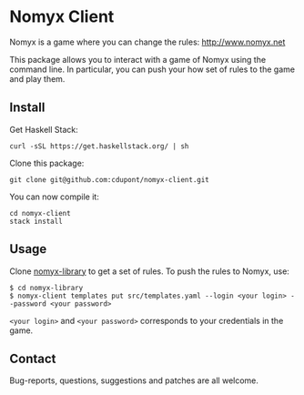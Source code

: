 
Nomyx Client
============

Nomyx is a game where you can change the rules: http://www.nomyx.net

This package allows you to interact with a game of Nomyx using the command line.
In particular, you can push your how set of rules to the game and play them.


Install
-------

Get Haskell Stack:
```
curl -sSL https://get.haskellstack.org/ | sh
```

Clone this package:
```
git clone git@github.com:cdupont/nomyx-client.git
```

You can now compile it:
```
cd nomyx-client
stack install
```

Usage
-----

Clone [nomyx-library](https://github.com/cdupont/nomyx-library) to get a set of rules.
To push the rules to Nomyx, use:

```
$ cd nomyx-library
$ nomyx-client templates put src/templates.yaml --login <your login> --password <your password>
```
`<your login>` and `<your password>` corresponds to your credentials in the game.


Contact
-------

Bug-reports, questions, suggestions and patches are all welcome.
